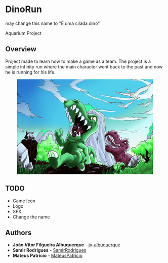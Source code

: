 # DinoRun
may change this name to "É uma cilada dino"

Aquarium Project

## Overview
Project made to learn how to make a game as a team.
The project is a simple infinity run where the main character went back to the past and now he is running for his life.

<p align="center">
	<img src="images/SplashArt.png" height="300">
</p>

## TODO
* Game Icon
* Logo
* SFX
* Change the name

## Authors
* **João Vitor Filgueira Albuquerque** - [jv-albuquerque](https://github.com/jv-albuquerque)
* **Samir Rodrigues** - [SamirRodrigues](https://github.com/SamirRodrigues)
* **Mateus Patricio** - [MateusPatricio](https://github.com/pateusmatricio) 
